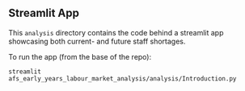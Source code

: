 ## Streamlit App

This `analysis` directory contains the code behind a streamlit app showcasing both current- and future staff shortages.

To run the app (from the base of the repo):

`streamlit afs_early_years_labour_market_analysis/analysis/Introduction.py`
